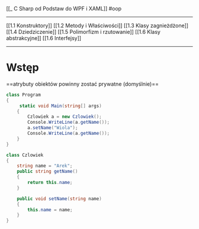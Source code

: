 [[_ C Sharp od Podstaw do WPF i XAML]]
#oop 

-----
[[1.1 Konstruktory]]
[[1.2 Metody i Właściwości]]
[[1.3 Klasy zagnieżdżone]]
[[1.4 Dziedziczenie]]
[[1.5 Polimorfizm i rzutowanie]]
[[1.6 Klasy abstrakcyjne]]
[[1.6 Interfejsy]]



---------------


# Wstęp

==atrybuty obiektów powinny zostać prywatne (domyślnie)==

```c#
class Program
{
     static void Main(string[] args)
    {
        Czlowiek a = new Czlowiek();
        Console.WriteLine(a.getName());
        a.setName("Wiola");
        Console.WriteLine(a.getName());
    }
}

class Czlowiek
{
    string name = "Arek";
    public string getName() 
    { 
        return this.name; 
    }

    public void setName(string name)
    {
        this.name = name;
    }
}
```

